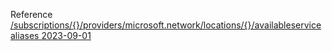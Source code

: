Reference [/subscriptions/{}/providers/microsoft.network/locations/{}/availableservicealiases 2023-09-01](/Resources/mgmt-plane/L3N1YnNjcmlwdGlvbnMve30vcHJvdmlkZXJzL21pY3Jvc29mdC5uZXR3b3JrL2xvY2F0aW9ucy97fS9hdmFpbGFibGVzZXJ2aWNlYWxpYXNlcw==/2023-09-01.xml)
